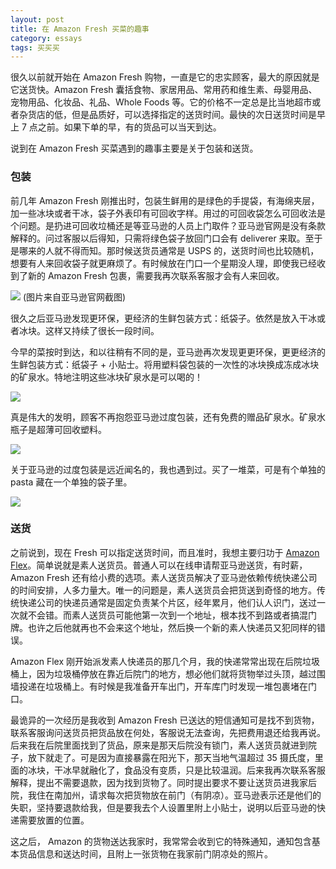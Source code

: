 ```yaml
---
layout: post
title: 在 Amazon Fresh 买菜的趣事
category: essays
tags: 买买买
---
```


很久以前就开始在 Amazon Fresh 购物，一直是它的忠实顾客，最大的原因就是它送货快。Amazon Fresh 囊括食物、家居用品、常用药和维生素、母婴用品、宠物用品、化妆品、礼品、Whole Foods 等。它的价格不一定总是比当地超市或者杂货店的低，但是品质好，可以选择指定的送货时间。最快的次日送货时间是早上 7 点之前。如果下单的早，有的货品可以当天到达。

说到在 Amazon Fresh 买菜遇到的趣事主要是关于包装和送货。

### 包装

前几年 Amazon Fresh 刚推出时，包装生鲜用的是绿色的手提袋，有海绵夹层，加一些冰块或者干冰，袋子外表印有可回收字样。用过的可回收袋怎么可回收法是个问题。是扔进可回收垃桶还是等亚马逊的人员上门取件？亚马逊官网是没有条款解释的。问过客服以后得知，只需将绿色袋子放回门口会有 deliverer 来取。至于是哪来的人就不得而知。那时候送货员通常是 USPS 的，送货时间也比较随机，想要有人来回收袋子就更麻烦了。有时候放在门口一个星期没人理，即使我已经收到了新的 Amazon Fresh 包裹，需要我再次联系客服才会有人来回收。

![]( https://i.v2ex.co/5Dg4szMt.png )
(图片来自亚马逊官网截图)

很久之后亚马逊发现更环保，更经济的生鲜包装方式：纸袋子。依然是放入干冰或者冰块。这样又持续了很长一段时间。

今早的菜按时到达，和以往稍有不同的是，亚马逊再次发现更更环保，更更经济的生鲜包装方式：纸袋子 + 小贴士。将用塑料袋包装的一次性的冰块换成冻成冰块的矿泉水。特地注明这些冰块矿泉水是可以喝的！

![]( https://i.v2ex.co/p877jV67.jpeg )

真是伟大的发明，顾客不再抱怨亚马逊过度包装，还有免费的赠品矿泉水。矿泉水瓶子是超薄可回收塑料。

![]( https://i.v2ex.co/IC397GO4l.jpeg )

关于亚马逊的过度包装是远近闻名的，我也遇到过。买了一堆菜，可是有个单独的 pasta 藏在一个单独的袋子里。

![]( https://i.v2ex.co/Y5y9Z57Gl.jpeg )

### 送货

之前说到，现在 Fresh 可以指定送货时间，而且准时，我想主要归功于 [Amazon Flex](https://flex.amazon.com)。简单说就是素人送货员。普通人可以在线申请帮亚马逊送货，有时薪，Amazon Fresh 还有给小费的选项。素人送货员解决了亚马逊依赖传统快递公司的时间安排，人多力量大。唯一的问题是，素人送货员会把货送到奇怪的地方。传统快递公司的快递员通常是固定负责某个片区，经年累月，他们认人识门，送过一次就不会错。而素人送货员可能他第一次到一个地址，根本找不到路或者搞混门牌。也许之后他就再也不会来这个地址，然后换一个新的素人快递员又犯同样的错误。

Amazon Flex 刚开始派发素人快递员的那几个月，我的快递常常出现在后院垃圾桶上，因为垃圾桶停放在靠近后院门的地方，想必他们就将货物举过头顶，越过围墙投递在垃圾桶上。有时候是我准备开车出门，开车库门时发现一堆包裹堵在门口。

最诡异的一次经历是我收到 Amazon Fresh 已送达的短信通知可是找不到货物，联系客服询问送货员把货品放在何处，客服说无法查询，先把费用退还给我再说。后来我在后院里面找到了货品，原来是那天后院没有锁门，素人送货员就进到院子，放下就走了。可是因为直接暴露在阳光下，那天当地气温超过 35 摄氏度，里面的冰块，干冰早就融化了，食品没有变质，只是比较温润。后来我再次联系客服解释，提出不需要退款，因为找到货物了。同时提出要求不要让送货员进我家后院，我住在南加州，请求每次把货物放在前门（有阴凉）。亚马逊表示还是他们的失职，坚持要退款给我，但是要我去个人设置里附上小贴士，说明以后亚马逊的快递需要放置的位置。

这之后， Amazon 的货物送达我家时，我常常会收到它的特殊通知，通知包含基本货品信息和送达时间，且附上一张货物在我家前门阴凉处的照片。

